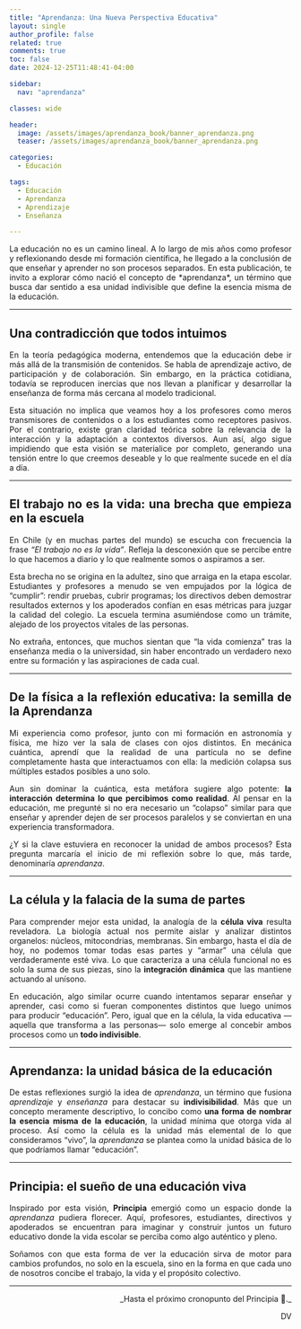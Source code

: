 ```yaml
---
title: "Aprendanza: Una Nueva Perspectiva Educativa"
layout: single
author_profile: false
related: true
comments: true
toc: false
date: 2024-12-25T11:48:41-04:00

sidebar:
  nav: "aprendanza"

classes: wide

header:
  image: /assets/images/aprendanza_book/banner_aprendanza.png
  teaser: /assets/images/aprendanza_book/banner_aprendanza.png

categories:
  - Educación

tags:
  - Educación
  - Aprendanza
  - Aprendizaje
  - Enseñanza

---
```


<div align="justify" markdown="1">
La educación no es un camino lineal. A lo largo de mis años como profesor y reflexionando desde mi formación científica, he llegado a la conclusión de que enseñar y aprender no son procesos separados. En esta publicación, te invito a explorar cómo nació el concepto de *aprendanza*, un término que busca dar sentido a esa unidad indivisible que define la esencia misma de la educación.

---

## Una contradicción que todos intuimos
En la teoría pedagógica moderna, entendemos que la educación debe ir más allá de la transmisión de contenidos. Se habla de aprendizaje activo, de participación y de colaboración. Sin embargo, en la práctica cotidiana, todavía se reproducen inercias que nos llevan a planificar y desarrollar la enseñanza de forma más cercana al modelo tradicional.

Esta situación no implica que veamos hoy a los profesores como meros transmisores de contenidos o a los estudiantes como receptores pasivos. Por el contrario, existe gran claridad teórica sobre la relevancia de la interacción y la adaptación a contextos diversos. Aun así, algo sigue impidiendo que esta visión se materialice por completo, generando una tensión entre lo que creemos deseable y lo que realmente sucede en el día a día.

---

## El trabajo no es la vida: una brecha que empieza en la escuela
En Chile (y en muchas partes del mundo) se escucha con frecuencia la frase *“El trabajo no es la vida”*. Refleja la desconexión que se percibe entre lo que hacemos a diario y lo que realmente somos o aspiramos a ser.

Esta brecha no se origina en la adultez, sino que arraiga en la etapa escolar. Estudiantes y profesores a menudo se ven empujados por la lógica de “cumplir”: rendir pruebas, cubrir programas; los directivos deben demostrar resultados externos y los apoderados confían en esas métricas para juzgar la calidad del colegio. La escuela termina asumiéndose como un trámite, alejado de los proyectos vitales de las personas.

No extraña, entonces, que muchos sientan que “la vida comienza” tras la enseñanza media o la universidad, sin haber encontrado un verdadero nexo entre su formación y las aspiraciones de cada cual.

---

## De la física a la reflexión educativa: la semilla de la Aprendanza
Mi experiencia como profesor, junto con mi formación en astronomía y física, me hizo ver la sala de clases con ojos distintos. En mecánica cuántica, aprendí que la realidad de una partícula no se define completamente hasta que interactuamos con ella: la medición colapsa sus múltiples estados posibles a uno solo.

Aun sin dominar la cuántica, esta metáfora sugiere algo potente: **la interacción determina lo que percibimos como realidad**. Al pensar en la educación, me pregunté si no era necesario un “colapso” similar para que enseñar y aprender dejen de ser procesos paralelos y se conviertan en una experiencia transformadora.

¿Y si la clave estuviera en reconocer la unidad de ambos procesos? Esta pregunta marcaría el inicio de mi reflexión sobre lo que, más tarde, denominaría *aprendanza*.

---

## La célula y la falacia de la suma de partes
Para comprender mejor esta unidad, la analogía de la **célula viva** resulta reveladora. La biología actual nos permite aislar y analizar distintos organelos: núcleos, mitocondrias, membranas. Sin embargo, hasta el día de hoy, no podemos tomar todas esas partes y “armar” una célula que verdaderamente esté viva. Lo que caracteriza a una célula funcional no es solo la suma de sus piezas, sino la **integración dinámica** que las mantiene actuando al unísono.

En educación, algo similar ocurre cuando intentamos separar enseñar y aprender, casi como si fueran componentes distintos que luego unimos para producir “educación”. Pero, igual que en la célula, la vida educativa —aquella que transforma a las personas— solo emerge al concebir ambos procesos como un **todo indivisible**.

---

## Aprendanza: la unidad básica de la educación
De estas reflexiones surgió la idea de *aprendanza*, un término que fusiona *aprendizaje* y *enseñanza* para destacar su **indivisibilidad**. Más que un concepto meramente descriptivo, lo concibo como **una forma de nombrar la esencia misma de la educación**, la unidad mínima que otorga vida al proceso. Así como la célula es la unidad más elemental de lo que consideramos “vivo”, la *aprendanza* se plantea como la unidad básica de lo que podríamos llamar “educación”.

---

## Principia: el sueño de una educación viva
Inspirado por esta visión, **Principia** emergió como un espacio donde la *aprendanza* pudiera florecer. Aquí, profesores, estudiantes, directivos y apoderados se encuentran para imaginar y construir juntos un futuro educativo donde la vida escolar se perciba como algo auténtico y pleno.

Soñamos con que esta forma de ver la educación sirva de motor para cambios profundos, no solo en la escuela, sino en la forma en que cada uno de nosotros concibe el trabajo, la vida y el propósito colectivo.

---

<div align="right" markdown="1">
_Hasta el próximo cronopunto del Principia 🥚._

DV  
</div>
</div>
